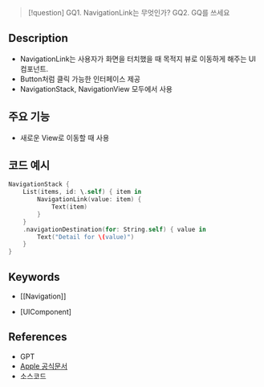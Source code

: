 >[!question]
>GQ1. NavigationLink는 무엇인가?
>GQ2. GQ를 쓰세요

## Description
- NavigationLink는 사용자가 화면을 터치했을  때 목적지 뷰로 이동하게 해주는 UI컴포넌트.
- Button처럼 클릭 가능한 인터페이스 제공
- NavigationStack, NavigationView 모두에서 사용

## 주요 기능
+ 새로운 View로 이동할 때 사용

## 코드 예시
```Swift
NavigationStack {
    List(items, id: \.self) { item in
        NavigationLink(value: item) {
            Text(item)
        }
    }
    .navigationDestination(for: String.self) { value in
        Text("Detail for \(value)")
    }
}
```

## Keywords
- [[Navigation]]
+ [UIComponent]

## References
- GPT
- [Apple 공식문서](https://developer.apple.com/documentation/swiftui/navigationlink/)
- 소스코드